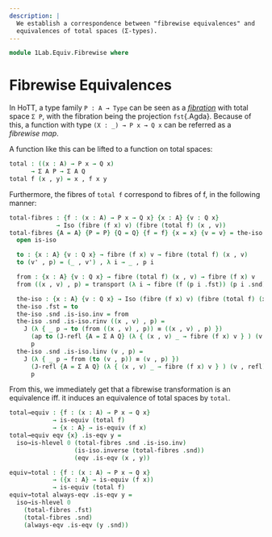 ```yaml
---
description: |
  We establish a correspondence between "fibrewise equivalences" and
  equivalences of total spaces (Σ-types).
---
```

<!--
```agda
open import 1Lab.HLevel.Retracts
open import 1Lab.Equiv
open import 1Lab.Path
open import 1Lab.Type
```
-->

```agda
module 1Lab.Equiv.Fibrewise where
```

# Fibrewise Equivalences

In HoTT, a type family `P : A → Type` can be seen as a [_fibration_]
with total space `Σ P`, with the fibration being the projection
`fst`{.Agda}. Because of this, a function with type `(X : _) → P x → Q
x` can be referred as a _fibrewise map_.

[_fibration_]: https://ncatlab.org/nlab/show/fibration

A function like this can be lifted to a function on total spaces:

<!--
```
private variable
  ℓ : Level
  A B : Type ℓ
  P Q : A → Type ℓ
```
-->

```agda
total : ((x : A) → P x → Q x)
      → Σ A P → Σ A Q
total f (x , y) = x , f x y
```

Furthermore, the fibres of `total f` correspond to fibres of f, in the
following manner:

```agda
total-fibres : {f : (x : A) → P x → Q x} {x : A} {v : Q x}
             → Iso (fibre (f x) v) (fibre (total f) (x , v))
total-fibres {A = A} {P = P} {Q = Q} {f = f} {x = x} {v = v} = the-iso where
  open is-iso

  to : {x : A} {v : Q x} → fibre (f x) v → fibre (total f) (x , v)
  to (v' , p) = (_ , v') , λ i → _ , p i

  from : {x : A} {v : Q x} → fibre (total f) (x , v) → fibre (f x) v
  from ((x , v) , p) = transport (λ i → fibre (f (p i .fst)) (p i .snd)) (v , refl)

  the-iso : {x : A} {v : Q x} → Iso (fibre (f x) v) (fibre (total f) (x , v))
  the-iso .fst = to
  the-iso .snd .is-iso.inv = from
  the-iso .snd .is-iso.rinv ((x , v) , p) =
    J (λ { _ p → to (from ((x , v) , p)) ≡ ((x , v) , p) })
      (ap to (J-refl {A = Σ A Q} (λ { (x , v) _ → fibre (f x) v } ) (v , refl)))
      p
  the-iso .snd .is-iso.linv (v , p) =
    J (λ { _ p → from (to (v , p)) ≡ (v , p) })
      (J-refl {A = Σ A Q} (λ { (x , v) _ → fibre (f x) v } ) (v , refl))
      p
```

From this, we immediately get that a fibrewise transformation is an
equivalence iff. it induces an equivalence of total spaces by `total`.

```agda
total→equiv : {f : (x : A) → P x → Q x}
            → is-equiv (total f)
            → {x : A} → is-equiv (f x)
total→equiv eqv {x} .is-eqv y =
  iso→is-hlevel 0 (total-fibres .snd .is-iso.inv)
                  (is-iso.inverse (total-fibres .snd))
                  (eqv .is-eqv (x , y))

equiv→total : {f : (x : A) → P x → Q x}
            → ({x : A} → is-equiv (f x))
            → is-equiv (total f)
equiv→total always-eqv .is-eqv y =
  iso→is-hlevel 0
    (total-fibres .fst)
    (total-fibres .snd)
    (always-eqv .is-eqv (y .snd))
```
